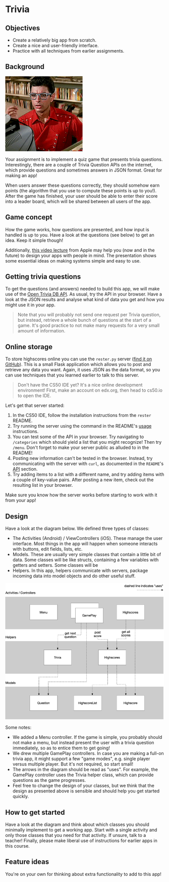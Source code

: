 # Trivia

## Objectives

- Create a relatively big app from scratch.
- Create a nice and user-friendly interface.
- Practice with all techniques from earlier assignments.

## Background

![](ummmm.gif)

Your assignment is to implement a quiz game that presents trivia questions. Interestingly, there are a couple of Trivia Question APIs on the internet, which provide questions and sometimes answers in JSON format. Great for making an app!

When users answer these questions correctly, they should somehow earn points (the algorithm that you use to compute these points is up to you!). After the game has finished, your user should be able to enter their score into a leader board, which will be shared between all users of the app. 

## Game concept

How the game works, how questions are presented, and how input is handled is up to you. Have a look at the questions (see below) to get an idea. Keep it simple though!

Additionally, [this video lecture](https://developer.apple.com/videos/play/design/802/) from Apple may help you (now and in the future) to design your apps with people in mind. The presentation shows some essential ideas on making systems simple and easy to use.

## Getting trivia questions

To get the questions (and answers) needed to build this app, we will make use of the [Open Trivia DB API](https://opentdb.com/api_config.php). As usual, try the API in your browser. Have a look at the JSON results and analyse what kind of data you get and how you might use it in your app.

> Note that you will probably not send one request per Trivia question, but instead, retrieve a whole bunch of questions at the start of a game. It's good practice to not make many requests for a very small amount of information.

## Online storage

To store highscores online you can use the `rester.py` server ([find it on GitHub](https://github.com/stgm/rester)). This is a small Flask application which allows you to post and retrieve any data you want. Again, it uses JSON as the data format, so you can use techniques that you learned earlier to talk to this server.

> Don't have the CS50 IDE yet? It's a nice online development environment! First, make an account on edx.org, then head to cs50.io to open the IDE.

Let's get that server started:

1. In the CS50 IDE, follow the installation instructions from the `rester` README.
2. Try running the server using the command in the README's [usage](https://github.com/stgm/rester#usage) instructions.
3. You can test some of the API in your browser. Try navigating to `/categories` which should yield a list that you might recognize! Then try `/menu`. Don't forget to make your server public as alluded to in the README!
4. Posting new information can't be tested in the browser. Instead, try communicating with the server with `curl`, as documented in the `README`'s [API](https://github.com/stgm/rester#api) section.
5. Try adding items to a list with a different name, and try adding items with a couple of key-value pairs. After posting a new item, check out the resulting list in your browser.

Make sure you know how the server works before starting to work with it from your app!

## Design

Have a look at the diagram below. We defined three types of classes:

- The Activities (Android) / ViewControllers (iOS). These manage the user interface. Most things in the app will happen when someone interacts with buttons, edit fields, lists, etc.
- Models. These are usually very simple classes that contain a little bit of data. Some classes will be like structs, containing a few variables with getters and setters. Some classes will be 
- Helpers. In this app, helpers communicate with servers, package incoming data into model objects and do other useful stuff.

![](trivia.png)

Some notes:

- We added a Menu controller. If the game is simple, you probably should not make a menu, but instead present the user with a trivia question immediately, so as to entice them to get going!
- We drew multiple GamePlay controllers. In case you are making a full-on trivia app, it might support a few "game modes", e.g. single player versus multiple player. But it's not required, so start small!
- The arrows in the diagram should be read as "uses". For example, the GamePlay controller uses the Trivia helper class, which can provide questions as the game progresses.
- Feel free to change the design of your classes, but we think that the design as presented above is sensible and should help you get started quickly.

## How to get started

Have a look at the diagram and think about which classes you should minimally implement to get a working app. Start with a single activity and only those classes that you need for that activity. If unsure, talk to a teacher! Finally, please make liberal use of instructions for earlier apps in this course.

## Feature ideas

You're on your own for thinking about extra functionality to add to this app!
